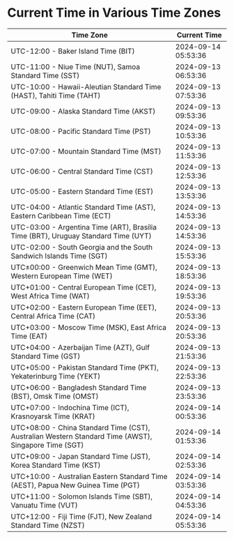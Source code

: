 # Current Time in Various Time Zones

| Time Zone | Current Time |
|-----------|--------------|
| UTC-12:00 - Baker Island Time (BIT) | 2024-09-14 05:53:36 |
| UTC-11:00 - Niue Time (NUT), Samoa Standard Time (SST) | 2024-09-13 06:53:36 |
| UTC-10:00 - Hawaii-Aleutian Standard Time (HAST), Tahiti Time (TAHT) | 2024-09-13 07:53:36 |
| UTC-09:00 - Alaska Standard Time (AKST) | 2024-09-13 09:53:36 |
| UTC-08:00 - Pacific Standard Time (PST) | 2024-09-13 10:53:36 |
| UTC-07:00 - Mountain Standard Time (MST) | 2024-09-13 11:53:36 |
| UTC-06:00 - Central Standard Time (CST) | 2024-09-13 12:53:36 |
| UTC-05:00 - Eastern Standard Time (EST) | 2024-09-13 13:53:36 |
| UTC-04:00 - Atlantic Standard Time (AST), Eastern Caribbean Time (ECT) | 2024-09-13 14:53:36 |
| UTC-03:00 - Argentina Time (ART), Brasília Time (BRT), Uruguay Standard Time (UYT) | 2024-09-13 14:53:36 |
| UTC-02:00 - South Georgia and the South Sandwich Islands Time (SGT) | 2024-09-13 15:53:36 |
| UTC±00:00 - Greenwich Mean Time (GMT), Western European Time (WET) | 2024-09-13 18:53:36 |
| UTC+01:00 - Central European Time (CET), West Africa Time (WAT) | 2024-09-13 19:53:36 |
| UTC+02:00 - Eastern European Time (EET), Central Africa Time (CAT) | 2024-09-13 20:53:36 |
| UTC+03:00 - Moscow Time (MSK), East Africa Time (EAT) | 2024-09-13 20:53:36 |
| UTC+04:00 - Azerbaijan Time (AZT), Gulf Standard Time (GST) | 2024-09-13 21:53:36 |
| UTC+05:00 - Pakistan Standard Time (PKT), Yekaterinburg Time (YEKT) | 2024-09-13 22:53:36 |
| UTC+06:00 - Bangladesh Standard Time (BST), Omsk Time (OMST) | 2024-09-13 23:53:36 |
| UTC+07:00 - Indochina Time (ICT), Krasnoyarsk Time (KRAT) | 2024-09-14 00:53:36 |
| UTC+08:00 - China Standard Time (CST), Australian Western Standard Time (AWST), Singapore Time (SGT) | 2024-09-14 01:53:36 |
| UTC+09:00 - Japan Standard Time (JST), Korea Standard Time (KST) | 2024-09-14 02:53:36 |
| UTC+10:00 - Australian Eastern Standard Time (AEST), Papua New Guinea Time (PGT) | 2024-09-14 03:53:36 |
| UTC+11:00 - Solomon Islands Time (SBT), Vanuatu Time (VUT) | 2024-09-14 04:53:36 |
| UTC+12:00 - Fiji Time (FJT), New Zealand Standard Time (NZST) | 2024-09-14 05:53:36 |
